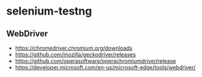 # selenium-testng

## WebDriver

* https://chromedriver.chromium.org/downloads
* https://github.com/mozilla/geckodriver/releases
* https://github.com/operasoftware/operachromiumdriver/release
* https://developer.microsoft.com/en-us/microsoft-edge/tools/webdriver/
